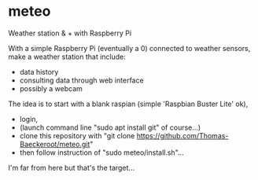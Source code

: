 # meteo
Weather station &amp; + with Raspberry Pi

With a simple Raspberry Pi (eventually a 0) connected to weather sensors, make a weather station that include:
- data history
- consulting data through web interface
- possibly a webcam

The idea is to start with a blank raspian (simple 'Raspbian Buster Lite' ok),
- login,
- (launch command line "sudo apt install git" of course...) 
- clone this repository with "git clone https://github.com/Thomas-Baeckeroot/meteo.git"
- then follow instruction of "sudo meteo/install.sh"...

I'm far from here but that's the target...
